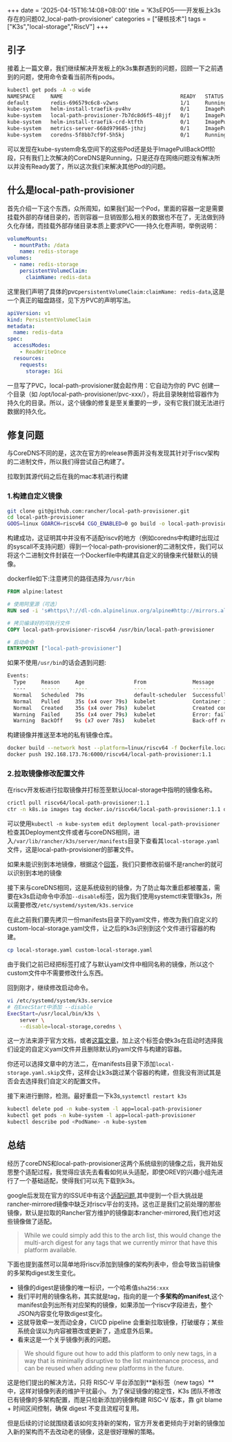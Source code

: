 +++
date = '2025-04-15T16:14:08+08:00'
title = 'K3sEP05——开发板上k3s存在的问题02_local-path-provisioner'
categories = ["硬核技术"]
tags = ["K3s","local-storage","RiscV"]
+++

## 引子

接着上一篇文章，我们继续解决开发板上的k3s集群遇到的问题，回顾一下之前遇到的问题，使用命令查看当前所有pods。

```bash
kubectl get pods -A -o wide
NAMESPACE     NAME                                      READY   STATUS             RESTARTS        AGE    IP           NODE                NOMINATED NODE   READINESS GATES
default       redis-696579c6c8-v2wns                    1/1     Running            4 (4m10s ago)   7d6h   10.42.0.17   openeuler-riscv64   <none>           <none>
kube-system   helm-install-traefik-pv4hv                0/1     ImagePullBackOff   0               14d    10.42.0.20   openeuler-riscv64   <none>           <none>
kube-system   local-path-provisioner-7b7dc8d6f5-48jjf   0/1     ImagePullBackOff   0               14d    10.42.0.19   openeuler-riscv64   <none>           <none>
kube-system   helm-install-traefik-crd-ktfth            0/1     ImagePullBackOff   0               14d    10.42.0.21   openeuler-riscv64   <none>           <none>
kube-system   metrics-server-668d979685-jthzj           0/1     ImagePullBackOff   0               14d    10.42.0.22   openeuler-riscv64   <none>           <none>
kube-system   coredns-5f8bb7cf9f-5h5kj                  0/1     Running            0               11s    10.42.0.36   openeuler-riscv64   <none>           <none>
```

可以发现在kube-system命名空间下的这些Pod还是处于ImagePullBackOff阶段，只有我们上次解决的CoreDNS是Running，只是还存在网络问题没有解决所以并没有Ready罢了，所以这次我们来解决其他Pod的问题。

## 什么是local-path-provisioner

首先介绍一下这个东西，众所周知，如果我们起一个Pod，里面的容器一定是需要挂载外部的存储目录的，否则容器一旦销毁那么相关的数据也不在了，无法做到持久化存储，而挂载外部存储目录本质上要求PVC——持久化卷声明，举例说明：

```yaml
volumeMounts:
  - mountPath: /data
    name: redis-storage
volumes:
  - name: redis-storage
    persistentVolumeClaim:
      claimName: redis-data
```

这里我们声明了具体的pvc`persistentVolumeClaim:claimName: redis-data`,这是一个真正的磁盘路径，见下方PVC的声明写法。

```yaml
apiVersion: v1
kind: PersistentVolumeClaim
metadata:
  name: redis-data
spec:
  accessModes:
    - ReadWriteOnce
  resources:
    requests:
      storage: 1Gi
```

一旦写了PVC，local-path-provisioner就会起作用：它自动为你的 PVC 创建一个目录（如 /opt/local-path-provisioner/pvc-xxx/），将此目录映射给容器作为持久化的目录。所以，这个镜像的修复是至关重要的一步，没有它我们就无法进行数据的持久化。

## 修复问题

与CoreDNS不同的是，这次在官方的release界面并没有发现其针对于riscv架构的二进制文件，所以我们得尝试自己构建了。

拉取到其源代码之后在我的mac本机进行构建

### 1.构建自定义镜像

```bash
git clone git@github.com:rancher/local-path-provisioner.git
cd local-path-provisioner
GOOS=linux GOARCH=riscv64 CGO_ENABLED=0 go build -o local-path-provisioner
```

构建成功，这证明其中并没有不适配riscv的地方（例如coredns中构建时出现过的syscall不支持问题）得到一个local-path-provisioner的二进制文件，我们可以将这个二进制文件封装在一个Dockerfile中构建其自定义的镜像来代替默认的镜像。

dockerfile如下:注意拷贝的路径选择为`/usr/bin`

```dockerfile
FROM alpine:latest

# 使用阿里源（可选）
RUN sed -i 's#https\?://dl-cdn.alpinelinux.org/alpine#http://mirrors.aliyun.com/alpine#g' /etc/apk/repositories

# 拷贝编译好的可执行文件
COPY local-path-provisioner-riscv64 /usr/bin/local-path-provisioner

# 启动命令
ENTRYPOINT ["local-path-provisioner"]
```

如果不使用`/usr/bin`的话会遇到问题:

```bash
Events:
  Type     Reason     Age                From               Message
  ----     ------     ----               ----               -------
  Normal   Scheduled  79s                default-scheduler  Successfully assigned kube-system/local-path-provisioner-5cdfcc7d9c-hpqnm to openeuler-riscv64
  Normal   Pulled     35s (x4 over 79s)  kubelet            Container image "ltx/local-path-provisioner:v0.0.21" already present on machine
  Normal   Created    35s (x4 over 79s)  kubelet            Created container local-path-provisioner
  Warning  Failed     35s (x4 over 79s)  kubelet            Error: failed to create containerd task: failed to create shim task: OCI runtime create failed: runc create failed: unable to start container process: exec: "local-path-provisioner": executable file not found in $PATH: unknown
  Warning  BackOff    9s (x7 over 78s)   kubelet            Back-off restarting failed container
```

构建镜像并推送至本地的私有镜像仓库。

```bash
docker build --network host --platform=linux/riscv64 -f Dockerfile.local-path-provisioner-riscv64 -t 192.168.173.76:6000/riscv64/local-path-provisioner:1.1 .
docker push 192.168.173.76:6000/riscv64/local-path-provisioner:1.1
```

### 2.拉取镜像修改配置文件

在riscv开发板进行拉取镜像并打标签至默认local-storage中指明的镜像名称。

```bash
crictl pull riscv64/local-path-provisioner:1.1
ctr -n k8s.io images tag docker.io/riscv64/local-path-provisioner:1.1 docker.io/rancher/local-path-provisioner:v.0.0.21
```

可以使用`kubectl -n kube-system edit deployment local-path-provisioner`检查其Deployment文件或者与coreDNS相同，进入`/var/lib/rancher/k3s/server/manifests`目录下查看其`local-storage.yaml`文件，这是local-path-provisioner的部署文件。

如果未能识别到本地镜像，根据这个[回答](https://github.com/k3s-io/k3s/issues/7015)，我们只要修改前缀不是rancher的就可以识别到本地的镜像

接下来与coreDNS相同，这是系统级别的镜像，为了防止每次重启都被覆盖，需要在k3s启动命令中添加`--disable`标签，因为我们使用systemctl来管理k3s，所以需要修改`/etc/systemd/system/k3s.service`

在此之前我们要先拷贝一份manifests目录下的yaml文件，修改为我们自定义的custom-local-storage.yaml文件，让之后的k3s识别到这个文件进行容器的构建。

```bash
cp local-storage.yaml custom-local-storage.yaml
```

由于我们之前已经把标签打成了与默认yaml文件中相同名称的镜像，所以这个custom文件中不需要修改什么东西。

回到刚才，继续修改启动命令。

```bash
vi /etc/systemd/system/k3s.service
# 在ExecStart中添加 --disable
ExecStart=/usr/local/bin/k3s \
    server \
    --disable=local-storage,coredns \
```

这一方法来源于官方文档，或者[这篇文章](https://medium.com/@bilsted/how-to-disable-traefik-and-metrics-server-on-k3s-b7dab4ca3aae)，加上这个标签会使k3s在启动时选择我们设定的自定义yaml文件并且删除默认的yaml文件与构建的容器。

你还可以选择文章中的方法二，在manifests目录下添加`local-storage.yaml.skip`文件，这样会让k3s跳过某个容器的构建，但我没有测试其是否会去选择我们自定义的配置文件。

接下来进行删除，检测。最好重启一下k3s,`systemctl restart k3s`

```bash
kubectl delete pod -n kube-system -l app=local-path-provisioner
kubectl get pods -n kube-system -l app=local-path-provisioner
kubectl describe pod <PodName> -n kube-system
```

## 总结

经历了coreDNS和local-path-provisioner这两个系统级别的镜像之后，我开始反思整个适配过程，我觉得应该先去看看如何从头适配，即使OREV的兴趣小组先进行了一个基础适配，使得我们可以先下载到k3s。

google后发现在官方的ISSUE中有这个[适配问题](https://github.com/rancher/image-mirror/issues/502),其中提到一个巨大挑战是rancher-mirrored镜像中缺乏对riscv平台的支持。这也正是我们之前处理的那些镜像，默认是拉取的Rancher官方维护的镜像副本rancher-mirrored,我们也对这些镜像做了适配。

> While we could simply add this to the arch list, this would change the multi-arch digest for any tags that we currently mirror that have this platform available.

下面也提到虽然可以简单地将riscv添加到镜像的架构列表中，但会导致当前镜像的多架构digest发生变化。

- 镜像的digest是镜像的唯一标识，一个哈希值`sha256:xxx`
- 我们平时用的镜像名称，其实就是tag，指向的是一个**多架构的manifest**,这个manifest会列出所有对应架构的镜像，如果添加一个riscv字段进去，整个JSON内容变化导致digest变化。
- 这就导致牵一发而动全身，CI/CD pipeline 会重新拉取镜像，打破缓存；某些系统会误以为内容被篡改或更新了，造成意外后果。
- 看来这是一个关乎镜像列表的问题。

> We should figure out how to add this platform to only new tags, in a way that is minimally disruptive to the list maintenance process, and can be reused when adding new platforms in the future.

这是他们提出的解决方法，只将 RISC-V 平台添加到**新标签（new tags）**中，这样对镜像列表的维护干扰最小。
为了保证镜像的稳定性，K3s 团队不修改已有镜像的多架构配置，而是只给新添加的镜像构建 RISC-V 版本，靠 git blame + 时间区间控制，确保 digest 不变且流程可复用。

但是后续的讨论就围绕着该如何支持新的架构，官方开发者更倾向于对新的镜像加入新的架构而不去改动老的镜像，这是很好理解的策略。